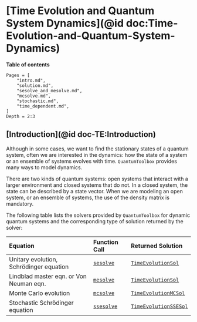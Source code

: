 # [Time Evolution and Quantum System Dynamics](@id doc:Time-Evolution-and-Quantum-System-Dynamics)

**Table of contents**

```@contents
Pages = [
    "intro.md",
    "solution.md",
    "sesolve_and_mesolve.md",
    "mcsolve.md",
    "stochastic.md",
    "time_dependent.md",
]
Depth = 2:3
```

## [Introduction](@id doc-TE:Introduction)

Although in some cases, we want to find the stationary states of a quantum system, often we are interested in the dynamics: how the state of a system or an ensemble of systems evolves with time. `QuantumToolbox` provides many ways to model dynamics.

There are two kinds of quantum systems: open systems that interact with a larger environment and closed systems that do not. In a closed system, the state can be described by a state vector. When we are modeling an open system, or an ensemble of systems, the use of the density matrix is mandatory.

The following table lists the solvers provided by `QuantumToolbox` for dynamic quantum systems and the corresponding type of solution returned by the solver:

| **Equation** | **Function Call** | **Returned Solution** |
|:-------------|:------------------|:----------------------|
| Unitary evolution, Schrödinger equation | [`sesolve`](@ref) | [`TimeEvolutionSol`](@ref) |
| Lindblad master eqn. or Von Neuman eqn. | [`mesolve`](@ref) | [`TimeEvolutionSol`](@ref) |
| Monte Carlo evolution | [`mcsolve`](@ref) | [`TimeEvolutionMCSol`](@ref) |
| Stochastic Schrödinger equation | [`ssesolve`](@ref) | [`TimeEvolutionSSESol`](@ref) |